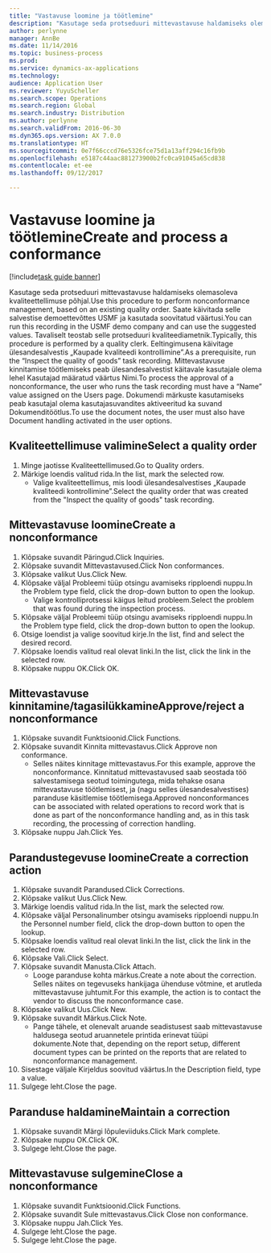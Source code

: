 ```yaml
---
title: "Vastavuse loomine ja töötlemine"
description: "Kasutage seda protseduuri mittevastavuse haldamiseks olemasoleva kvaliteettellimuse põhjal."
author: perlynne
manager: AnnBe
ms.date: 11/14/2016
ms.topic: business-process
ms.prod: 
ms.service: dynamics-ax-applications
ms.technology: 
audience: Application User
ms.reviewer: YuyuScheller
ms.search.scope: Operations
ms.search.region: Global
ms.search.industry: Distribution
ms.author: perlynne
ms.search.validFrom: 2016-06-30
ms.dyn365.ops.version: AX 7.0.0
ms.translationtype: HT
ms.sourcegitcommit: 0e7f66cccd76e5326fce75d1a13aff294c16fb9b
ms.openlocfilehash: e5187c44aac881273900b2fc0ca91045a65cd838
ms.contentlocale: et-ee
ms.lasthandoff: 09/12/2017

---
```

# <a name="create-and-process-a-conformance"></a><span data-ttu-id="b5ce1-103">Vastavuse loomine ja töötlemine</span><span class="sxs-lookup"><span data-stu-id="b5ce1-103">Create and process a conformance</span></span>

[!include[task guide banner](../../includes/task-guide-banner.md)]

<span data-ttu-id="b5ce1-104">Kasutage seda protseduuri mittevastavuse haldamiseks olemasoleva kvaliteettellimuse põhjal.</span><span class="sxs-lookup"><span data-stu-id="b5ce1-104">Use this procedure to perform nonconformance management, based on an existing quality order.</span></span> <span data-ttu-id="b5ce1-105">Saate käivitada selle salvestise demoettevõttes USMF ja kasutada soovitatud väärtusi.</span><span class="sxs-lookup"><span data-stu-id="b5ce1-105">You can run this recording in the USMF demo company and can use the suggested values.</span></span> <span data-ttu-id="b5ce1-106">Tavaliselt teostab selle protseduuri kvaliteediametnik.</span><span class="sxs-lookup"><span data-stu-id="b5ce1-106">Typically, this procedure is performed by a quality clerk.</span></span>  <span data-ttu-id="b5ce1-107">Eeltingimusena käivitage ülesandesalvestis „Kaupade kvaliteedi kontrollimine”.</span><span class="sxs-lookup"><span data-stu-id="b5ce1-107">As a prerequisite, run the “Inspect the quality of goods” task recording.</span></span> <span data-ttu-id="b5ce1-108">Mittevastavuse kinnitamise töötlemiseks peab ülesandesalvestist käitavale kasutajale olema lehel Kasutajad määratud väärtus Nimi.</span><span class="sxs-lookup"><span data-stu-id="b5ce1-108">To process the approval of a nonconformance, the user who runs the task recording must have a “Name” value assigned on the Users page.</span></span> <span data-ttu-id="b5ce1-109">Dokumendi märkuste kasutamiseks peab kasutajal olema kasutajasuvandites aktiveeritud ka suvand Dokumenditöötlus.</span><span class="sxs-lookup"><span data-stu-id="b5ce1-109">To use the document notes, the user must also have Document handling activated in the user options.</span></span>


## <a name="select-a-quality-order"></a><span data-ttu-id="b5ce1-110">Kvaliteettellimuse valimine</span><span class="sxs-lookup"><span data-stu-id="b5ce1-110">Select a quality order</span></span>
1. <span data-ttu-id="b5ce1-111">Minge jaotisse Kvaliteettellimused.</span><span class="sxs-lookup"><span data-stu-id="b5ce1-111">Go to Quality orders.</span></span>
2. <span data-ttu-id="b5ce1-112">Märkige loendis valitud rida.</span><span class="sxs-lookup"><span data-stu-id="b5ce1-112">In the list, mark the selected row.</span></span>
    * <span data-ttu-id="b5ce1-113">Valige kvaliteettellimus, mis loodi ülesandesalvestises „Kaupade kvaliteedi kontrollimine”.</span><span class="sxs-lookup"><span data-stu-id="b5ce1-113">Select the quality order that was created from the "Inspect the quality of goods" task recording.</span></span>  

## <a name="create-a-nonconformance"></a><span data-ttu-id="b5ce1-114">Mittevastavuse loomine</span><span class="sxs-lookup"><span data-stu-id="b5ce1-114">Create a nonconformance</span></span>
1. <span data-ttu-id="b5ce1-115">Klõpsake suvandit Päringud.</span><span class="sxs-lookup"><span data-stu-id="b5ce1-115">Click Inquiries.</span></span>
2. <span data-ttu-id="b5ce1-116">Klõpsake suvandit Mittevastavused.</span><span class="sxs-lookup"><span data-stu-id="b5ce1-116">Click Non conformances.</span></span>
3. <span data-ttu-id="b5ce1-117">Klõpsake valikut Uus.</span><span class="sxs-lookup"><span data-stu-id="b5ce1-117">Click New.</span></span>
4. <span data-ttu-id="b5ce1-118">Klõpsake väljal Probleemi tüüp otsingu avamiseks ripploendi nuppu.</span><span class="sxs-lookup"><span data-stu-id="b5ce1-118">In the Problem type field, click the drop-down button to open the lookup.</span></span>
    * <span data-ttu-id="b5ce1-119">Valige kontrolliprotsessi käigus leitud probleem.</span><span class="sxs-lookup"><span data-stu-id="b5ce1-119">Select the problem that was found during the inspection process.</span></span>  
5. <span data-ttu-id="b5ce1-120">Klõpsake väljal Probleemi tüüp otsingu avamiseks ripploendi nuppu.</span><span class="sxs-lookup"><span data-stu-id="b5ce1-120">In the Problem type field, click the drop-down button to open the lookup.</span></span>
6. <span data-ttu-id="b5ce1-121">Otsige loendist ja valige soovitud kirje.</span><span class="sxs-lookup"><span data-stu-id="b5ce1-121">In the list, find and select the desired record.</span></span>
7. <span data-ttu-id="b5ce1-122">Klõpsake loendis valitud real olevat linki.</span><span class="sxs-lookup"><span data-stu-id="b5ce1-122">In the list, click the link in the selected row.</span></span>
8. <span data-ttu-id="b5ce1-123">Klõpsake nuppu OK.</span><span class="sxs-lookup"><span data-stu-id="b5ce1-123">Click OK.</span></span>

## <a name="approvereject-a-nonconformance"></a><span data-ttu-id="b5ce1-124">Mittevastavuse kinnitamine/tagasilükkamine</span><span class="sxs-lookup"><span data-stu-id="b5ce1-124">Approve/reject a nonconformance</span></span>
1. <span data-ttu-id="b5ce1-125">Klõpsake suvandit Funktsioonid.</span><span class="sxs-lookup"><span data-stu-id="b5ce1-125">Click Functions.</span></span>
2. <span data-ttu-id="b5ce1-126">Klõpsake suvandit Kinnita mittevastavus.</span><span class="sxs-lookup"><span data-stu-id="b5ce1-126">Click Approve non conformance.</span></span>
    * <span data-ttu-id="b5ce1-127">Selles näites kinnitage mittevastavus.</span><span class="sxs-lookup"><span data-stu-id="b5ce1-127">For this example, approve the nonconformance.</span></span> <span data-ttu-id="b5ce1-128">Kinnitatud mittevastavused saab seostada töö salvestamisega seotud toimingutega, mida tehakse osana mittevastavuse töötlemisest, ja (nagu selles ülesandesalvestises) paranduse käsitlemise töötlemisega.</span><span class="sxs-lookup"><span data-stu-id="b5ce1-128">Approved nonconformances can be associated with related operations to record work that is done as part of the nonconformance handling and, as in this task recording, the processing of correction handling.</span></span>  
3. <span data-ttu-id="b5ce1-129">Klõpsake nuppu Jah.</span><span class="sxs-lookup"><span data-stu-id="b5ce1-129">Click Yes.</span></span>

## <a name="create-a-correction-action"></a><span data-ttu-id="b5ce1-130">Parandustegevuse loomine</span><span class="sxs-lookup"><span data-stu-id="b5ce1-130">Create a correction action</span></span>
1. <span data-ttu-id="b5ce1-131">Klõpsake suvandit Parandused.</span><span class="sxs-lookup"><span data-stu-id="b5ce1-131">Click Corrections.</span></span>
2. <span data-ttu-id="b5ce1-132">Klõpsake valikut Uus.</span><span class="sxs-lookup"><span data-stu-id="b5ce1-132">Click New.</span></span>
3. <span data-ttu-id="b5ce1-133">Märkige loendis valitud rida.</span><span class="sxs-lookup"><span data-stu-id="b5ce1-133">In the list, mark the selected row.</span></span>
4. <span data-ttu-id="b5ce1-134">Klõpsake väljal Personalinumber otsingu avamiseks ripploendi nuppu.</span><span class="sxs-lookup"><span data-stu-id="b5ce1-134">In the Personnel number field, click the drop-down button to open the lookup.</span></span>
5. <span data-ttu-id="b5ce1-135">Klõpsake loendis valitud real olevat linki.</span><span class="sxs-lookup"><span data-stu-id="b5ce1-135">In the list, click the link in the selected row.</span></span>
6. <span data-ttu-id="b5ce1-136">Klõpsake Vali.</span><span class="sxs-lookup"><span data-stu-id="b5ce1-136">Click Select.</span></span>
7. <span data-ttu-id="b5ce1-137">Klõpsake suvandit Manusta.</span><span class="sxs-lookup"><span data-stu-id="b5ce1-137">Click Attach.</span></span>
    * <span data-ttu-id="b5ce1-138">Looge paranduse kohta märkus.</span><span class="sxs-lookup"><span data-stu-id="b5ce1-138">Create a note about the correction.</span></span> <span data-ttu-id="b5ce1-139">Selles näites on tegevuseks hankijaga ühenduse võtmine, et arutleda mittevastavuse juhtumit.</span><span class="sxs-lookup"><span data-stu-id="b5ce1-139">For this example, the action is to contact the vendor to discuss the nonconformance case.</span></span>  
8. <span data-ttu-id="b5ce1-140">Klõpsake valikut Uus.</span><span class="sxs-lookup"><span data-stu-id="b5ce1-140">Click New.</span></span>
9. <span data-ttu-id="b5ce1-141">Klõpsake suvandit Märkus.</span><span class="sxs-lookup"><span data-stu-id="b5ce1-141">Click Note.</span></span>
    * <span data-ttu-id="b5ce1-142">Pange tähele, et olenevalt aruande seadistusest saab mittevastavuse haldusega seotud aruannetele printida erinevat tüüpi dokumente.</span><span class="sxs-lookup"><span data-stu-id="b5ce1-142">Note that, depending on the report setup, different document types can be printed on the reports that are related to nonconformance management.</span></span>  
10. <span data-ttu-id="b5ce1-143">Sisestage väljale Kirjeldus soovitud väärtus.</span><span class="sxs-lookup"><span data-stu-id="b5ce1-143">In the Description field, type a value.</span></span>
11. <span data-ttu-id="b5ce1-144">Sulgege leht.</span><span class="sxs-lookup"><span data-stu-id="b5ce1-144">Close the page.</span></span>

## <a name="maintain-a-correction"></a><span data-ttu-id="b5ce1-145">Paranduse haldamine</span><span class="sxs-lookup"><span data-stu-id="b5ce1-145">Maintain a correction</span></span>
1. <span data-ttu-id="b5ce1-146">Klõpsake suvandit Märgi lõpuleviiduks.</span><span class="sxs-lookup"><span data-stu-id="b5ce1-146">Click Mark complete.</span></span>
2. <span data-ttu-id="b5ce1-147">Klõpsake nuppu OK.</span><span class="sxs-lookup"><span data-stu-id="b5ce1-147">Click OK.</span></span>
3. <span data-ttu-id="b5ce1-148">Sulgege leht.</span><span class="sxs-lookup"><span data-stu-id="b5ce1-148">Close the page.</span></span>

## <a name="close-a-nonconformance"></a><span data-ttu-id="b5ce1-149">Mittevastavuse sulgemine</span><span class="sxs-lookup"><span data-stu-id="b5ce1-149">Close a nonconformance</span></span>
1. <span data-ttu-id="b5ce1-150">Klõpsake suvandit Funktsioonid.</span><span class="sxs-lookup"><span data-stu-id="b5ce1-150">Click Functions.</span></span>
2. <span data-ttu-id="b5ce1-151">Klõpsake suvandit Sule mittevastavus.</span><span class="sxs-lookup"><span data-stu-id="b5ce1-151">Click Close non conformance.</span></span>
3. <span data-ttu-id="b5ce1-152">Klõpsake nuppu Jah.</span><span class="sxs-lookup"><span data-stu-id="b5ce1-152">Click Yes.</span></span>
4. <span data-ttu-id="b5ce1-153">Sulgege leht.</span><span class="sxs-lookup"><span data-stu-id="b5ce1-153">Close the page.</span></span>
5. <span data-ttu-id="b5ce1-154">Sulgege leht.</span><span class="sxs-lookup"><span data-stu-id="b5ce1-154">Close the page.</span></span>

